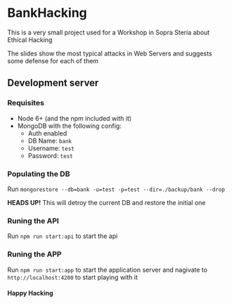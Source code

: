 # BankHacking

This is a very small project used for a Workshop in Sopra Steria about Ethical Hacking

The slides show the most typical attacks in Web Servers and suggests some defense for each of them

## Development server
### Requisites
- Node 6+ (and the npm included with it)
- MongoDB with the following config:
    - Auth enabled
    - DB Name: `bank`
    - Username: `test`
    - Password: `test`

### Populating the DB

Run `mongorestore --db=bank -u=test -p=test --dir=./backup/bank --drop`

**HEADS UP!** This will detroy the current DB and restore the initial one

### Runing the API

Run `npm run start:api` to start the api

### Runing the APP

Run `npm run start:app` to start the application server and nagivate to `http://localhost:4200` to start playing with it


#### Happy Hacking
